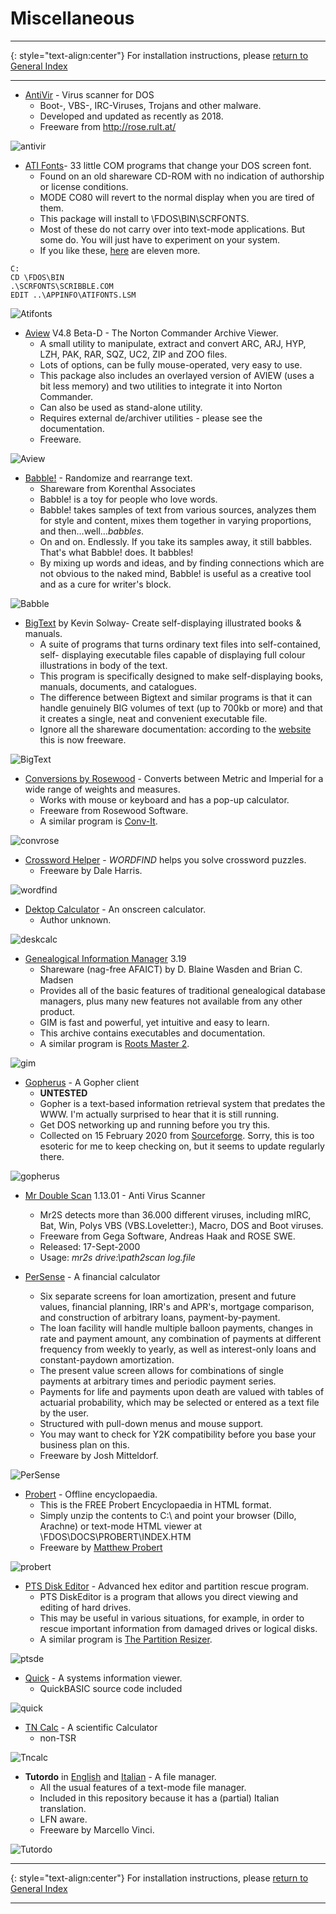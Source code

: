 # Miscellaneous

-----

{: style="text-align:center"}
For installation instructions, please [return to General Index](README.md)

-----
+ [AntiVir](./zip/antivir.zip) - Virus scanner for DOS
    + Boot-, VBS-, IRC-Viruses, Trojans and other malware.
    + Developed and updated as recently as 2018.
    + Freeware from http://rose.rult.at/

![antivir](./imgs/antivir.png)

+ [ATI Fonts](./zip/atifonts.zip)- 33 little COM programs that change your DOS screen font.
    + Found on an old shareware CD-ROM with no indication of authorship or license conditions.
    + MODE CO80 will revert to the normal display when you are tired of them.
    + This package will install to \FDOS\BIN\SCRFONTS.
    + Most of these do not carry over into text-mode applications. But some do. You will just have to experiment on your system.
    + If you like these, [here](./zip/dosfont2.zip) are eleven more.
````
C:
CD \FDOS\BIN
.\SCRFONTS\SCRIBBLE.COM
EDIT ..\APPINFO\ATIFONTS.LSM
````

![Atifonts](./imgs/atifonts.png)

+ [Aview](./zip/aview.zip) V4.8 Beta-D - The Norton Commander Archive Viewer.
    + A small utility to manipulate, extract and convert ARC, ARJ, HYP, LZH, PAK, RAR, SQZ, UC2, ZIP and ZOO files.
    + Lots of options, can be fully mouse-operated, very easy to use.
    + This package also includes an overlayed version of AVIEW (uses a bit less memory) and two utilities to integrate it into Norton Commander.
    + Can also be used as stand-alone utility.
    + Requires external de/archiver utilities - please see the documentation.
    + Freeware.

![Aview](./imgs/aview.png)

+ [Babble!](./zip/babble.zip) - Randomize and rearrange text.
    + Shareware from Korenthal Associates
    + Babble! is a toy for people who love words.
    + Babble! takes samples of text from various sources, analyzes them for style and content, mixes them together in varying proportions, and then...well...*babbles*.
    + On and on. Endlessly. If you take its samples away, it still babbles. That's what Babble! does. It babbles!
    + By mixing up words and ideas, and by finding connections which are not obvious to the naked mind, Babble! is useful as a creative tool and as a cure for writer's block.

![Babble](./imgs/babble.png)

+ [BigText](./zip/bigtext.zip) by Kevin Solway- Create self-displaying illustrated books & manuals.
    + A suite of programs that turns ordinary text files into self-contained, self- displaying executable files capable of displaying full colour illustrations in body of the text.
    + This program is specifically designed to make self-displaying books, manuals, documents, and catalogues.
    + The difference between Bigtext and similar programs is that it can handle genuinely BIG volumes of text (up to 700kb or more) and that it creates a single, neat and convenient executable file.
    + Ignore all the shareware documentation: according to the [website](http://www.theabsolute.net/sware/oldfav.html) this is now freeware.

![BigText](./imgs/bigtext.gif)

+ [Conversions by Rosewood](./zip/convrose.zip) - Converts between Metric and Imperial for a wide range of weights and measures.
    + Works with mouse or keyboard and has a pop-up
calculator.
    + Freeware from Rosewood Software.
    + A similar program is [Conv-It](./zip/conv-it.zip).

![convrose](./imgs/convrose.png)

+ [Crossword Helper](./zip/wordfind.zip) - *WORDFIND* helps you solve crossword puzzles.
    + Freeware by Dale Harris.

![wordfind](./imgs/wordfind.png)

+ [Dektop Calculator](./zip/deskcalc.zip) - An onscreen calculator.
    + Author unknown.

![deskcalc](./imgs/deskcalc.png)

+ [Genealogical Information Manager](./zip/gim.zip) 3.19
    + Shareware (nag-free AFAICT) by D. Blaine Wasden and Brian C. Madsen
    + Provides all of the basic features of traditional genealogical database managers, plus many new features not available from any other product.
    + GIM is fast and powerful, yet intuitive and easy to learn.
    + This archive contains executables and documentation.
    + A similar program is [Roots Master 2](/zip/rm.zip).

![gim](./imgs/gim.png)

+ [Gopherus](./zip/gopherus.zip) - A Gopher client
    + **UNTESTED**
    + Gopher is a text-based information retrieval system that predates the WWW. I'm actually surprised to hear that it is still running.
    + Get DOS networking up and running before you try this.
    + Collected on 15 February 2020 from [Sourceforge](https://sourceforge.net/projects/gopherus/). Sorry, this is too esoteric for me to keep checking on, but it seems to update regularly there.

![gopherus](./imgs/gopherus.png)

+ [Mr Double Scan](./zip/mr2s.zip) 1.13.01 - Anti Virus Scanner
    + Mr2S detects more than 36.000 different viruses, including mIRC, Bat, Win, Polys VBS (VBS.Loveletter:), Macro, DOS and Boot viruses.
    + Freeware from Gega Software, Andreas Haak and ROSE SWE.
    + Released: 17-Sept-2000
    + Usage:  *mr2s drive:\path2scan log.file*

+ [PerSense](./zip/persense.zip) - A financial calculator
    + Six separate screens for loan amortization, present and future values, financial planning, IRR's and APR's, mortgage comparison, and construction of arbitrary loans, payment-by-payment.
    + The loan facility will handle multiple balloon payments, changes in rate and payment amount, any combination of payments at different frequency from weekly to yearly, as well as interest-only loans and constant-paydown amortization.
    + The present value screen allows for combinations of single payments at arbitrary times and periodic payment series.
    + Payments for life and payments upon death are valued with tables of actuarial probability, which may be selected or entered as a text file by the user.
    + Structured with pull-down menus and mouse support.
    + You may want to check for Y2K compatibility before you base your business plan on this.
    + Freeware by Josh Mitteldorf.

![PerSense](./imgs/persense.png)

+ [Probert](./zip/probert.zip) - Offline encyclopaedia.
    + This is the FREE Probert Encyclopaedia in HTML format.
    + Simply unzip the contents to C:\ and point your browser (Dillo, Arachne) or text-mode HTML viewer at \FDOS\DOCS\PROBERT\INDEX.HTM
    + Freeware by [Matthew Probert](probertm@pins.co.uk)

![probert](./imgs/probert.png)

+ [PTS Disk Editor](./zip/ptsde.zip) - Advanced hex editor and partition rescue program.
    + PTS DiskEditor is a program that allows you direct viewing and editing of hard drives.
    + This may be useful in various situations, for example, in order to rescue important information from damaged drives or logical disks.
    + A similar program is [The Partition Resizer](./zip/presize.zip).

![ptsde](./imgs/ptsde.gif)

+ [Quick](./zip/quick.zip) - A systems information viewer.
    + QuickBASIC source code included

![quick](./imgs/quick.png)

+ [TN Calc](./zip/tncalc.zip) - A scientific Calculator
    + non-TSR

![Tncalc](./imgs/tncalc.png)

+ **Tutordo** in [English](./zip/tutordoe.zip) and [Italian](./zip/tutordoi.zip) - A file manager.
    + All the usual features of a text-mode file manager.
    + Included in this repository because it has a (partial) Italian translation.
    + LFN aware.
    + Freeware by Marcello Vinci.

![Tutordo](./imgs/tutordoi.png)

-----

{: style="text-align:center"}
For installation instructions, please [return to General Index](README.md)

-----
